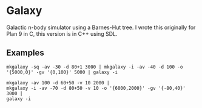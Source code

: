 Galaxy
=

Galactic n-body simulator using a Barnes-Hut tree. I wrote this originally for Plan 9 in C, this version is in C++ using SDL.

Examples
-

```
mkgalaxy -sq -av -30 -d 80+1 3000 | mkgalaxy -i -av -40 -d 100 -o '{5000,0}' -gv '{0,100}' 5000 | galaxy -i
```

```
mkgalaxy -av 100 -d 60+50 -v 10 2000 |
mkgalaxy -i -av -70 -d 80+50 -v 10 -o '{6000,2000}' -gv '{-80,40}' 3000 |
galaxy -i
```

